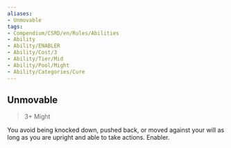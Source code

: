 ```yaml
---
aliases:
- Unmovable
tags:
- Compendium/CSRD/en/Rules/Abilities
- Ability
- Ability/ENABLER
- Ability/Cost/3
- Ability/Tier/Mid
- Ability/Pool/Might
- Ability/Categories/Cure
---
```


  
## Unmovable  
>3+  Might  
  
You avoid being knocked down, pushed back, or moved against your will as long as you are upright and able to take actions. Enabler.